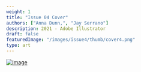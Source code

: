 ```yaml
---
weight: 1
title: "Issue 04 Cover"
authors: ["Anna Dunn,", "Jay Serrano"]
description: 2021 - Adobe Illustrator 
draft: false
featuredImage: "/images/issue4/thumb/cover4.png"
type: art
---
```


<a href = "/images/issue4/cover.jpg" data-lightbox="1">![image](/images/issue4/cover.jpg#issues)</a>